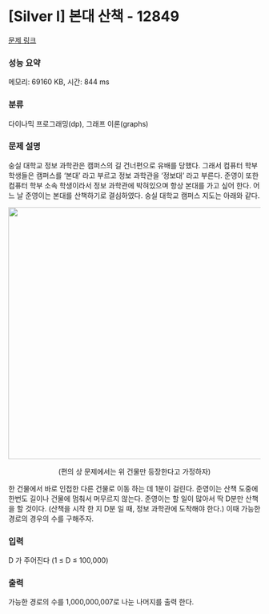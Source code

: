 # [Silver I] 본대 산책 - 12849 

[문제 링크](https://www.acmicpc.net/problem/12849) 

### 성능 요약

메모리: 69160 KB, 시간: 844 ms

### 분류

다이나믹 프로그래밍(dp), 그래프 이론(graphs)

### 문제 설명

<p>숭실 대학교 정보 과학관은  캠퍼스의 길 건너편으로 유배를 당했다. 그래서 컴퓨터 학부 학생들은 캠퍼스를 ‘본대’ 라고 부르고 정보 과학관을 ‘정보대’ 라고 부른다. 준영이 또한 컴퓨터 학부 소속 학생이라서 정보 과학관에 박혀있으며 항상 본대를 가고 싶어 한다. 어느 날 준영이는 본대를 산책하기로 결심하였다. 숭실 대학교 캠퍼스 지도는 아래와 같다.</p>

<p style="text-align: center;"><img alt="" src="https://onlinejudgeimages.s3-ap-northeast-1.amazonaws.com/problem/12849/1.png" style="height:503px; width:733px"></p>

<p style="text-align: center;">(편의 상 문제에서는 위 건물만 등장한다고 가정하자)</p>

<p>한 건물에서 바로 인접한 다른 건물로 이동 하는 데 1분이 걸린다. 준영이는 산책 도중에 한번도 길이나 건물에 멈춰서 머무르지 않는다. 준영이는 할 일이 많아서 딱 D분만 산책을 할 것이다. (산책을 시작 한 지 D분 일 때, 정보 과학관에 도착해야 한다.) 이때 가능한 경로의 경우의 수를 구해주자.</p>

### 입력 

 <p>D 가 주어진다 (1 ≤ D ≤ 100,000) </p>

### 출력 

 <p>가능한 경로의 수를 1,000,000,007로 나눈 나머지를 출력 한다.</p>

